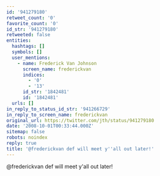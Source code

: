 ```yaml
---
id: '941279180'
retweet_count: '0'
favorite_count: '0'
id_str: '941279180'
retweeted: false
entities:
  hashtags: []
  symbols: []
  user_mentions:
    - name: Frederick Van Johnson
      screen_name: frederickvan
      indices:
        - '0'
        - '13'
      id_str: '1842481'
      id: '1842481'
  urls: []
in_reply_to_status_id_str: '941266729'
in_reply_to_screen_name: frederickvan
original_url: https://twitter.com/jth/status/941279180
date: '2008-10-01T00:33:44.000Z'
sitemap: false
robots: noindex
reply: true
title: '@frederickvan def will meet y''all out later!'
---
```


@frederickvan def will meet y'all out later!